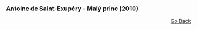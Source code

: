 ### Antoine de Saint-Exupéry - Malý princ (2010)


<p align="right">
  <a href="https://github.com/neostetic/maturita">Go Back</a>
</p>
